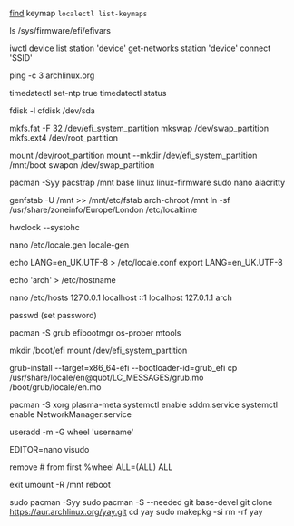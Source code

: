 [find](https://wiki.archlinux.org/title/Linux_console/Keyboard_configuration) keymap
`localectl list-keymaps` 



ls /sys/firmware/efi/efivars

iwctl
device list
station 'device' get-networks
station 'device' connect 'SSID'

ping -c 3 archlinux.org

timedatectl set-ntp true
timedatectl status

fdisk -l
cfdisk /dev/sda

mkfs.fat -F 32 /dev/efi_system_partition
mkswap /dev/swap_partition
mkfs.ext4 /dev/root_partition

mount /dev/root_partition
mount --mkdir /dev/efi_system_partition /mnt/boot
swapon /dev/swap_partition

pacman -Syy
pacstrap /mnt base linux linux-firmware sudo nano alacritty

genfstab -U /mnt >> /mnt/etc/fstab
arch-chroot /mnt
ln -sf /usr/share/zoneinfo/Europe/London /etc/localtime

hwclock --systohc

nano /etc/locale.gen
locale-gen

echo LANG=en_UK.UTF-8 > /etc/locale.conf
export LANG=en_UK.UTF-8

echo 'arch' > /etc/hostname

nano /etc/hosts
127.0.0.1	localhost
::1		localhost
127.0.1.1	arch

passwd (set password)

pacman -S grub efibootmgr os-prober mtools

mkdir /boot/efi
mount /dev/efi_system_partition

grub-install --target=x86_64-efi --bootloader-id=grub_efi
cp /usr/share/locale/en\@quot/LC_MESSAGES/grub.mo /boot/grub/locale/en.mo

pacman -S xorg plasma-meta
systemctl enable sddm.service
systemctl enable NetworkManager.service

useradd -m -G wheel 'username'

EDITOR=nano visudo

remove # from first %wheel ALL=(ALL) ALL

exit
umount -R /mnt
reboot

sudo pacman -Syy
sudo pacman -S --needed git base-devel
git clone https://aur.archlinux.org/yay.git
cd yay
sudo makepkg -si
rm -rf yay
